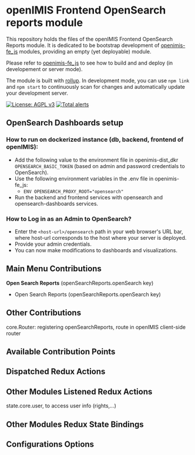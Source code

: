 # openIMIS Frontend OpenSearch reports module
This repository holds the files of the openIMIS Frontend OpenSearch Reports module.
It is dedicated to be bootstrap development of [openimis-fe_js](https://github.com/openimis/openimis-fe_js) modules, providing an empty (yet deployable) module.

Please refer to [openimis-fe_js](https://github.com/openimis/openimis-fe_js) to see how to build and and deploy (in developement or server mode).

The module is built with [rollup](https://rollupjs.org/).
In development mode, you can use `npm link` and `npm start` to continuously scan for changes and automatically update your development server.

[![License: AGPL v3](https://img.shields.io/badge/License-AGPL%20v3-blue.svg)](https://www.gnu.org/licenses/agpl-3.0)
[![Total alerts](https://img.shields.io/lgtm/alerts/g/openimis/openimis-fe-opensearch_reports_js.svg?logo=lgtm&logoWidth=18)](https://lgtm.com/projects/g/openimis/openimis-fe-opensearch_reports_js/alerts/)

## OpenSearch Dashboards setup 

### How to run on dockerized instance (db, backend, frontend of openIMIS):
  * Add the following value to the environment file in openimis-dist_dkr  `OPENSEARCH_BASIC_TOKEN` (based on admin and password credentials to OpenSearch).
  * Use the following environment variables in the .env file in openimis-fe_js:
    - `ENV OPENSEARCH_PROXY_ROOT="opensearch"`
  * Run the backend and frontend services with opensearch and opensearch-dashboards services.

### How to Log in as an Admin to OpenSearch?
* Enter the `<host-url>/opensearch` path in your web browser's URL bar, where host-url corresponds to the host where your server is deployed.
* Provide your admin credentials.
* You can now make modifications to dashboards and visualizations.

## Main Menu Contributions
**Open Search Reports** (openSearchReports.openSearch key)
* Open Search Reports (openSearchReports.openSearch key) 

## Other Contributions
core.Router: registering openSearchReports, route in openIMIS client-side router


## Available Contribution Points

## Dispatched Redux Actions

## Other Modules Listened Redux Actions

state.core.user, to access user info (rights,...)

## Other Modules Redux State Bindings

## Configurations Options
